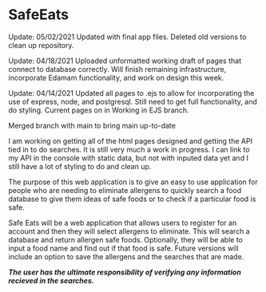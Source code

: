 # SafeEats

Update: 05/02/2021
Updated with final app files. Deleted old versions to clean up repository.



Update: 04/18/2021
Uploaded unformatted working draft of pages that connect to database correctly. Will finish remaining infrastructure, incorporate Edamam functionality, and work on design this week.

Update: 04/14/2021
Updated all pages to .ejs to allow for incorporating the use of express, node, and postgresql. Still need to get full functionality, and do styling. Current pages on in Working in EJS branch.

Merged branch with main to bring main up-to-date

I am working on getting all of the html pages designed and getting the API tied in to do searches. It is still very much a work in progress. I can link to my API in the console with static data, but not with inputed data yet and I still have a lot of styling to do and clean up.



The purpose of this web application is to give an easy to use application for people who are needing to eliminate allergens to quickly search a food database to give them ideas of safe foods or to check if a particular food is safe. 

Safe Eats will be a web application that allows users to register for an account and then they will select allergens to eliminate. This will search a database and return allergen safe foods. Optionally, they will be able to input a food name and find out if that food is safe. Future versions will include an option to save the allergens and the searches that are made. 

***The user has the ultimate responsibility of verifying any information recieved in the searches.***
